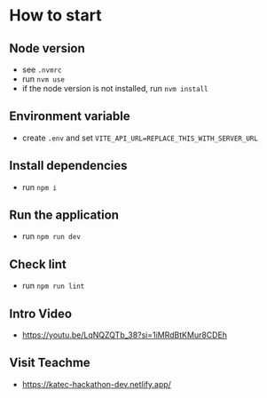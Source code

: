 # How to start

## Node version

- see `.nvmrc`
- run `nvm use`
- if the node version is not installed, run `nvm install`

## Environment variable

- create `.env` and set `VITE_API_URL=REPLACE_THIS_WITH_SERVER_URL`

## Install dependencies

- run `npm i`

## Run the application

- run `npm run dev`

## Check lint

- run `npm run lint`

## Intro Video
- https://youtu.be/LqNQZQTb_38?si=1iMRdBtKMur8CDEh

## Visit Teachme
- https://katec-hackathon-dev.netlify.app/

